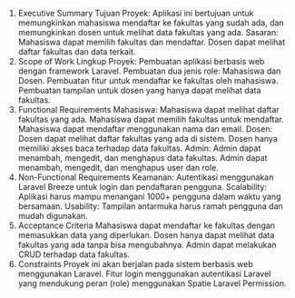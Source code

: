 1. Executive Summary
Tujuan Proyek: Aplikasi ini bertujuan untuk memungkinkan mahasiswa mendaftar ke fakultas yang sudah ada,
dan memungkinkan dosen untuk melihat data fakultas yang ada.
Sasaran:
Mahasiswa dapat memilih fakultas dan mendaftar.
Dosen dapat melihat daftar fakultas dan data terkait.
2. Scope of Work
Lingkup Proyek:
Pembuatan aplikasi berbasis web dengan framework Laravel.
Pembuatan dua jenis role: Mahasiswa dan Dosen.
Pembuatan fitur untuk mendaftar ke fakultas oleh mahasiswa.
Pembuatan tampilan untuk dosen yang hanya dapat melihat data fakultas.
3. Functional Requirements
Mahasiswa:
Mahasiswa dapat melihat daftar fakultas yang ada.
Mahasiswa dapat memilih fakultas untuk mendaftar.
Mahasiswa dapat mendaftar menggunakan nama dan email.
Dosen:
Dosen dapat melihat daftar fakultas yang ada di sistem.
Dosen hanya memiliki akses baca terhadap data fakultas.
Admin:
Admin dapat menambah, mengedit, dan menghapus data fakultas.
Admin dapat menambah, mengedit, dan menghapus user dan role.
4. Non-Functional Requirements
Keamanan:
Autentikasi menggunakan Laravel Breeze untuk login dan pendaftaran pengguna.
Scalability:
Aplikasi harus mampu menangani 1000+ pengguna dalam waktu yang bersamaan.
Usability:
Tampilan antarmuka harus ramah pengguna dan mudah digunakan.
5. Acceptance Criteria
Mahasiswa dapat mendaftar ke fakultas dengan memasukkan data yang diperlukan.
Dosen hanya dapat melihat data fakultas yang ada tanpa bisa mengubahnya.
Admin dapat melakukan CRUD terhadap data fakultas.
6. Constraints
Proyek ini akan berjalan pada sistem berbasis web menggunakan Laravel.
Fitur login menggunakan autentikasi Laravel yang mendukung peran (role) menggunakan Spatie Laravel Permission.


